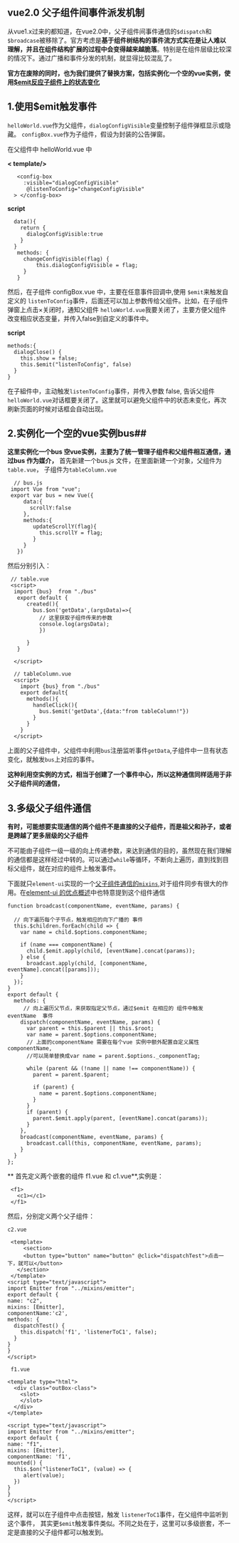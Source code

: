 ## vue2.0 父子组件间事件派发机制 ##

从vue1.x过来的都知道，在vue2.0中，父子组件间事件通信的`$dispatch`和`$broadcase`被移除了。官方考虑是**基于组件树结构的事件流方式实在是让人难以理解，并且在组件结构扩展的过程中会变得越来越脆落**。特别是在组件层级比较深的情况下。通过广播和事件分发的机制，就显得比较混乱了。

  **官方在废除的同时，也为我们提供了替换方案，包括实例化一个空的vue实例，使用[$emit反应子组件上的状态变化](https://cn.vuejs.org/v2/guide/migration.html?#dispatch-和-broadcast-替换)**

  ## 1.使用$emit触发事件 ##
  `helloWorld.vue`作为父组件，`dialogConfigVisible`变量控制子组件弹框显示或隐藏。
  `configBox.vue`作为子组件，假设为封装的公告弹窗。


   在父组件中 helloWorld.vue 中

**< template/>**

```
   <config-box
     :visible="dialogConfigVisible"                
      @listenToConfig="changeConfigVisible"
  > </config-box>

  ```

 **script**
  ```
    data(){
      return {
        dialogConfigVisible:true
      }
    }
     methods: {
       changeConfigVisible(flag) {
           this.dialogConfigVisible = flag;
       }
     }
  ```

然后，在子组件 configBox.vue 中，主要在任意事件回调中,使用 `$emit`来触发自定义的 `listenToConfig`事件，后面还可以加上参数传给父组件。比如，在子组件弹窗上点击×关闭时，通知父组件 `helloWorld.vue`我要关闭了，主要方便父组件改变相应状态变量，并传入false到自定义的事件中。

**script**
```
methods:{
  dialogClose() {
    this.show = false;
    this.$emit("listenToConfig", false)
  }
}

```
 在子組件中，主动触发`listenToConfig`事件，并传入参数 false, 告诉父组件 `helloWorld.vue`对话框要关闭了。这里就可以避免父组件中的状态未变化，再次刷新页面的时候对话框会自动出现。

## 2.实例化一个空的vue实例bus##
**这里实例化一个bus 空vue实例，主要为了统一管理子组件和父组件相互通信，通过bus 作为媒介，**
首先新建一个bus.js 文件，在里面新建一个对象，父组件为`table.vue`， 子组件为`tableColumn.vue`
```
  // bus.js
 import Vue from "vue";
 export var bus = new Vue({
     data:{
       scrollY:false
     },
     methods:{
        updateScrollY(flag){
          this.scrollY = flag;
        }
     }
   })
```
然后分别引入：
```
 // table.vue
 <script>
  import {bus}  from "./bus"
   export default {
      created(){
        bus.$on('getData',(argsData)=>{
          // 这里获取子组件传来的参数
          console.log(argsData);
          })

      }
   }

  </script>

  // tableColumn.vue
  <script>
    import {bus} from "./bus"
    export default{
      methods(){
        handleClick(){
          bus.$emit('getData',{data:"from tableColumn!"})
        }
      }
    }
  </script>

```

  上面的父子组件中，父组件中利用`bus`注册监听事件`getData`,子组件中一旦有状态变化，就触发`bus`上对应的事件。

  **这种利用空实例的方式，相当于创建了一个事件中心，所以这种通信同样适用于非父子组件间的通信，**


## 3.多级父子组件通信 ##
   **有时，可能想要实现通信的两个组件不是直接的父子组件，而是祖父和孙子，或者是跨越了更多层级的父子组件**

   不可能由子组件一级一级的向上传递参数，来达到通信的目的，虽然现在我们理解的通信都是这样经过中转的。可以通过`while`等循环，不断向上遍历，直到找到目标父组件，就在对应的组件上触发事件。

   下面就只`element-ui`实现的一个[父子组件通信的`mixins`](https://github.com/ElemeFE/element/blob/dev/src/mixins/emitter.js),对于组件同步有很大的作用。在[element-ui 的优点概述][1]中也特意提到这个组件通信
```
function broadcast(componentName, eventName, params) {

  // 向下遍历每个子节点，触发相应的向下广播的 事件
  this.$children.forEach(child => {
    var name = child.$options.componentName;

    if (name === componentName) {
      child.$emit.apply(child, [eventName].concat(params));
    } else {
      broadcast.apply(child, [componentName, eventName].concat([params]));
    }
  });
}
export default {
  methods: {
     // 向上遍历父节点，来获取指定父节点，通过$emit 在相应的 组件中触发 eventName  事件
    dispatch(componentName, eventName, params) {
      var parent = this.$parent || this.$root;
      var name = parent.$options.componentName;
      // 上面的componentName 需要在每个vue 实例中额外配置自定义属性 componentName,
      //可以简单替换成var name = parent.$options._componentTag;

      while (parent && (!name || name !== componentName)) {
        parent = parent.$parent;

        if (parent) {
          name = parent.$options.componentName;
        }
      }
      if (parent) {
        parent.$emit.apply(parent, [eventName].concat(params));
      }
    },
    broadcast(componentName, eventName, params) {
      broadcast.call(this, componentName, eventName, params);
    }
  }
};

```
  ** 首先定义两个嵌套的组件 f1.vue 和 c1.vue**,实例是：
  ```
   <f1>
     <c1></c1>
   </f1>
  ```

  然后，分别定义两个父子组件：
  ```
  c2.vue

   <template>
       <section>
       <button type="button" name="button" @click="dispatchTest">点击一下，就可以</button>
     </section>
   </template>
<script type="text/javascript">
import Emitter from "../mixins/emitter";
export default {
  name: "c2",
  mixins: [Emitter],
  componentName:'c2',
  methods: {
    dispatchTest() {
      this.dispatch('f1', 'listenerToC1', false);
    }
  }
}
</script>
  ```

  ```
   f1.vue

  <template type="html">
    <div class="outBox-class">
      <slot>
      </slot>
    </div>
  </template>

<script type="text/javascript">
import Emitter from "../mixins/emitter";
export default {
  name: "f1",
  mixins: [Emitter],
  componentName: 'f1',
  mounted() {
    this.$on("listenerToC1", (value) => {
       alert(value);
    })
  }
}
</script>
  ```

这样，就可以在子组件中点击按钮，触发 `listenerToC1`事件，在父组件中监听到这个事件，
其实更`$emit`触发事件类似。不同之处在于，这里可以多级嵌套，不一定是直接的父子组件都可以触发到。






  [1]: https://mp.weixin.qq.com/s/vD0E5YzBtk9w7ZeddtXy1Q
